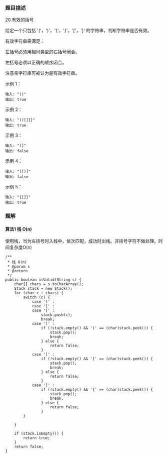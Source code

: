 ### 题目描述
20.有效的括号

给定一个只包括 '('，')'，'{'，'}'，'['，']' 的字符串，判断字符串是否有效。

有效字符串需满足：

左括号必须用相同类型的右括号闭合。

左括号必须以正确的顺序闭合。

注意空字符串可被认为是有效字符串。


示例 1：
```
输入: "()"
输出: true
```

示例 2：
```
输入: "()[]{}"
输出: true
```

示例 3：
```
输入: "(]"
输出: false
```

示例 4：
```
输入: "([)]"
输出: false
```

示例 5：
```
输入: "{[]}"
输出: true
```


### 题解

#### 算法1 栈 O(n)

使用栈，当为左括号时入栈中，依次匹配，成功时出栈。非括号字符不做处理。时间复杂度O(n)

```$java
/**
 * 栈 O(n)
 * @param s
 * @return
 */
public boolean isValid(String s) {
    char[] chars = s.toCharArray();
    Stack stack = new Stack();
    for (char c : chars) {
        switch (c) {
            case '(' :
            case '[' :
            case '{' :
                stack.push(c);
                break;
            case ')' :
                if (!stack.empty() && '(' == (char)stack.peek()) {
                    stack.pop();
                    break;
                } else {
                    return false;
                }
            case ']' :
                if (!stack.empty() && '[' == (char)stack.peek()) {
                    stack.pop();
                    break;
                } else {
                    return false;
                }
            case '}' :
                if (!stack.empty() && '{' == (char)stack.peek()) {
                    stack.pop();
                    break;
                } else {
                    return false;
                }
        }

    }

    if (stack.isEmpty()) {
        return true;
    }
    return false;
}

```